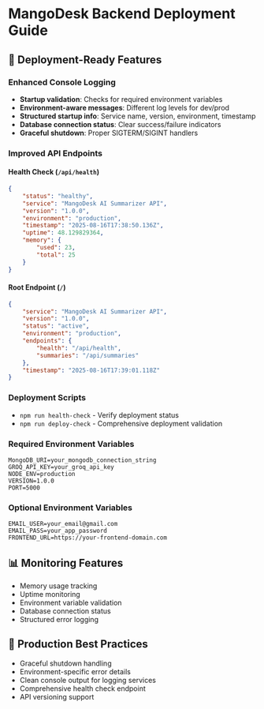 # MangoDesk Backend Deployment Guide

## 🚀 Deployment-Ready Features

### Enhanced Console Logging

-   **Startup validation**: Checks for required environment variables
-   **Environment-aware messages**: Different log levels for dev/prod
-   **Structured startup info**: Service name, version, environment, timestamp
-   **Database connection status**: Clear success/failure indicators
-   **Graceful shutdown**: Proper SIGTERM/SIGINT handlers

### Improved API Endpoints

#### Health Check (`/api/health`)

```json
{
	"status": "healthy",
	"service": "MangoDesk AI Summarizer API",
	"version": "1.0.0",
	"environment": "production",
	"timestamp": "2025-08-16T17:38:50.136Z",
	"uptime": 48.129829364,
	"memory": {
		"used": 23,
		"total": 25
	}
}
```

#### Root Endpoint (`/`)

```json
{
	"service": "MangoDesk AI Summarizer API",
	"version": "1.0.0",
	"status": "active",
	"environment": "production",
	"endpoints": {
		"health": "/api/health",
		"summaries": "/api/summaries"
	},
	"timestamp": "2025-08-16T17:39:01.118Z"
}
```

### Deployment Scripts

-   `npm run health-check` - Verify deployment status
-   `npm run deploy-check` - Comprehensive deployment validation

### Required Environment Variables

```env
MongoDB_URI=your_mongodb_connection_string
GROQ_API_KEY=your_groq_api_key
NODE_ENV=production
VERSION=1.0.0
PORT=5000
```

### Optional Environment Variables

```env
EMAIL_USER=your_email@gmail.com
EMAIL_PASS=your_app_password
FRONTEND_URL=https://your-frontend-domain.com
```

## 📊 Monitoring Features

-   Memory usage tracking
-   Uptime monitoring
-   Environment variable validation
-   Database connection status
-   Structured error logging

## 🔧 Production Best Practices

-   Graceful shutdown handling
-   Environment-specific error details
-   Clean console output for logging services
-   Comprehensive health check endpoint
-   API versioning support
